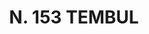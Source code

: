 ---
title: "N. 153 TEMBUL"
plant-name: "N. 153"
plant-number: "153"
plant-xml: "/assets/xml/plant153.xml"
plant-img1: "/assets/img/plant153_verso.jpg"
plant-img2: "/assets/img/plant153.jpg"
plant-title: "N. 153 TEMBUL"
plant-taxon-link: ""
plant-taxon-link: ""
layout: single-xml
---